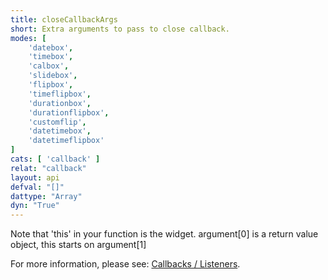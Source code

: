 ```yaml
---
title: closeCallbackArgs
short: Extra arguments to pass to close callback.
modes: [
	'datebox',
	'timebox',
	'calbox',
	'slidebox',
	'flipbox',
	'timeflipbox',
	'durationbox',
	'durationflipbox',
	'customflip',
	'datetimebox',
	'datetimeflipbox'
]
cats: [ 'callback' ]
relat: "callback"
layout: api
defval: "[]"
dattype: "Array"
dyn: "True"
---
```


Note that 'this' in your function is the widget.  argument[0] is a return value object, this starts on argument[1]

For more information, please see: [Callbacks / Listeners]({{site.basesite}}doc/6-1-callback/).
